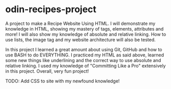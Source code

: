 # odin-recipes-project
A project to make a Recipe Website Using HTML. I will demonstrate
my knowledge in HTML, showing my mastery of tags, elements, attributes
and more! I will also show my knowledge of absolute and relative linking.
How to use lists, the image tag and my website architecture will also be tested.

In this project I learned a great amount about using Git, GitHub and how to use BASH to do EVERYTHING. I practiced my HTML as said above, learned some new things like underlining and the correct way to use absolute and relative linking. I used my knowledge of "Committing Like a Pro" extensively in this project. Overall, very fun project! 


TODO: Add CSS to site with my newfound knowledge!